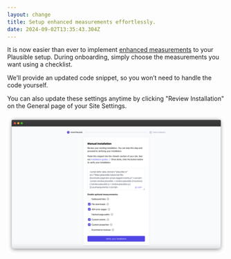 ```yaml
---
layout: change
title: Setup enhanced measurements effortlessly.
date: 2024-09-02T13:35:43.304Z
---
```

It is now easier than ever to implement [enhanced measurements](https://plausible.io/docs/goal-conversions) to your Plausible setup. During onboarding, simply choose the measurements you want using a checklist. 

We’ll provide an updated code snippet, so you won’t need to handle the code yourself. 

You can also update these settings anytime by clicking "Review Installation" on the General page of your Site Settings.

![Setting up enhanced measurements in Plausible with a simple checklist](/uploads/plausible-enable-optional-measurements.png "Setting up enhanced measurements in Plausible with a simple checklist")